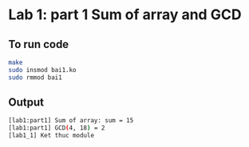 # Lab 1: part 1 Sum of array and GCD

## To run code
```bash
make
sudo insmod bai1.ko
sudo rmmod bai1
```
## Output
```bash
[lab1:part1] Sum of array: sum = 15
[lab1:part1] GCD(4, 18) = 2
[lab1_1] Ket thuc module
```
